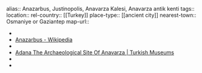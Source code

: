 alias:: Anazarbus, Justinopolis, Anavarza Kalesi, Anavarza antik kenti
tags::
location::
rel-country:: [[Turkey]]
place-type:: [[ancient city]]
nearest-town:: Osmaniye or Gaziantep
map-url::

-
- [Anazarbus - Wikipedia](https://en.wikipedia.org/wiki/Anazarbus)
-
- [Adana The Archaeological Site Of Anavarza | Turkish Museums](https://turkishmuseums.com/museum/detail/1925-adana-the-archaeological-site-of-anavarza/1925/4)
-
-
